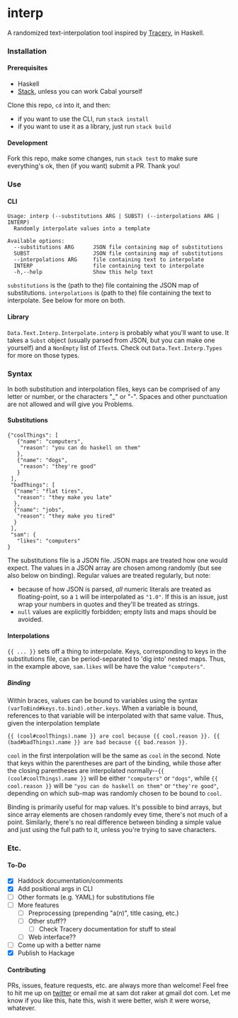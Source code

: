 # interp

A randomized text-interpolation tool inspired by [Tracery](https://tracery.io), in Haskell.

### Installation
#### Prerequisites
  * Haskell
  * [Stack](https://www.haskellstack.org), unless you can work Cabal yourself

Clone this repo, `cd` into it, and then:
  * if you want to use the CLI, run `stack install`
  * if you want to use it as a library, just run `stack build`

#### Development
Fork this repo, make some changes, run `stack test` to make sure everything's ok, then (if you want) submit a PR. Thank you!

### Use
#### CLI
```
Usage: interp (--substitutions ARG | SUBST) (--interpolations ARG | INTERP)
  Randomly interpolate values into a template

Available options:
  --substitutions ARG      JSON file containing map of substitutions
  SUBST                    JSON file containing map of substitutions
  --interpolations ARG     file containing text to interpolate
  INTERP                   file containing text to interpolate
  -h,--help                Show this help text
```

`substitutions` is the (path to the) file containing the JSON map of substitutions. `interpolations` is (path to the) file containing the text to interpolate. See below for more on both.

#### Library
`Data.Text.Interp.Interpolate.interp` is probably what you'll want to use. It takes a `Subst` object (usually parsed from JSON, but you can make one yourself) and a `NonEmpty` list of `IText`s. Check out `Data.Text.Interp.Types` for more on those types.

### Syntax
In both substitution and interpolation files, keys can be comprised of any letter or number, or the characters "\_" or "-". Spaces and other punctuation are not allowed and will give you Problems.
#### Substitutions
```
{"coolThings": [
   {"name": "computers",
    "reason": "you can do haskell on them"
   },
   {"name": "dogs",
    "reason": "they're good"
   }
 ],
 "badThings": [
  {"name": "flat tires",
   "reason": "they make you late"
  },
  {"name": "jobs",
   "reason": "they make you tired"
  }
 ],
 "sam": {
   "likes": "computers"
}
```
The substitutions file is a JSON file. JSON maps are treated how one would expect. The values in a JSON array are chosen among randomly (but see also below on binding). Regular values are treated regularly, but note:
  * because of how JSON is parsed, _all_ numeric literals are treated as floating-point, so a `1` will be interpolated as `"1.0"`. If this is an issue, just wrap your numbers in quotes and they'll be treated as strings.
  * `null` values are explicitly forbidden; empty lists and maps should be avoided.

#### Interpolations
`{{ ... }}` sets off a thing to interpolate. Keys, corresponding to keys in the substitutions file, can be period-separated to 'dig into' nested maps. Thus, in the example above, `sam.likes` will be have the value `"computers"`.

##### Binding
Within braces, values can be bound to variables using the syntax `(varToBind#keys.to.bind).other.keys`. When a variable is bound, references to that variable will be interpolated with that same value. Thus, given the interpolation template
```
{{ (cool#coolThings).name }} are cool because {{ cool.reason }}. {{ (bad#badThings).name }} are bad because {{ bad.reason }}.
```
`cool` in the first interpolation will be the same as `cool` in the second. Note that keys within the parentheses are part of the binding, while those after the closing parentheses are interpolated normally--`{{ (cool#coolThings).name }}` will be either `"computers"` or `"dogs"`, while `{{ cool.reason }}` will be `"you can do haskell on them"` or `"they're good"`, depending on which sub-map was randomly chosen to be bound to `cool`.

Binding is primarily useful for map values. It's possible to bind arrays, but since array elements are chosen randomly evey time, there's not much of a point. Similarly, there's no real difference between binding a simple value and just using the full path to it, unless you're trying to save characters.


### Etc.
#### To-Do
 - [x] Haddock documentation/comments
 - [x] Add positional args in CLI
 - [ ] Other formats (e.g. YAML) for substitutions file
 - [ ] More features
   - [ ] Preprocessing (prepending "a(n)", title casing, etc.)
   - [ ] Other stuff??
     - [ ] Check Tracery documentation for stuff to steal
   - [ ] Web interface??
 - [ ] Come up with a better name
 - [x] Publish to Hackage

#### Contributing
PRs, issues, feature requests, etc. are always more than welcome! Feel free to hit me up on [twitter](https://twitter.com/swizzard) or email me at sam dot raker at gmail dot com. Let me know if you like this, hate this, wish it were better, wish it were worse, whatever.
